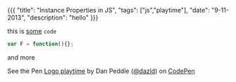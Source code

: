 {{{
  "title": "Instance Properties in JS",
  "tags": ["js","playtime"],
  "date": "9-11-2013",
  "description": "hello"
}}}



this is [some](http://www.google.com) `code`
```js
var F = function(){};
```


<!--more-->
and more
<p data-height="320" data-theme-id="0" data-slug-hash="Bmfan" data-user="dazld" data-default-tab="result" class='codepen'>See the Pen <a href='http://codepen.io/dazld/pen/Bmfan'>Logo playtime</a> by Dan Peddle (<a href='http://codepen.io/dazld'>@dazld</a>) on <a href='http://codepen.io'>CodePen</a></p>
<script async src="//codepen.io/assets/embed/ei.js"></script>
